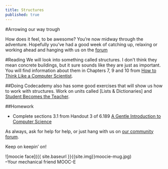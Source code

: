 ```yaml
---
title: Structures
published: true
---
```


#Arrowing our way trough

How does it feel, to be awesome? You’re now midway through the adventure. Hopefully you’ve had a good week of catching up, relaxing or working ahead and hanging with us on the [forum](http://discourse.p2pu.org/c/gentle-introduction-to-python)

#Reading
We will look into something called structures. I don't think they mean concrete buildings, but it sure sounds like they are just as important. You will find information about them in Chapters 7, 9 and 10 from [How to Think Like a Computer Scientist](http://www.greenteapress.com/thinkpython/thinkCSpy/html/index.html).

##Doing
Codecademy also has some good exercises that will show us how to work with structures. Work on units called [Lists & Dictionaries] and [Student Becomes the Teacher](http://www.codecademy.com/tracks/python).


##Homework

* Complete sections 3.1 from Handout 3 of 6.189 [A Gentle Introduction to Computer Science](http://ocw.mit.edu/courses/electrical-engineering-and-computer-science/6-189-a-gentle-introduction-to-programming-using-python-january-iap-2011/assignments/MIT6_189IAP11_hw3.pdf) 


As always, ask for help for help, or just hang with us on [our community forum](http://discourse.p2pu.org/c/gentle-introduction-to-python).

Keep on keepin’ on!


![moocie face]({{ site.baseurl }}{{site.img}}moocie-mug.jpg)  
–Your mechanical friend MOOC-E